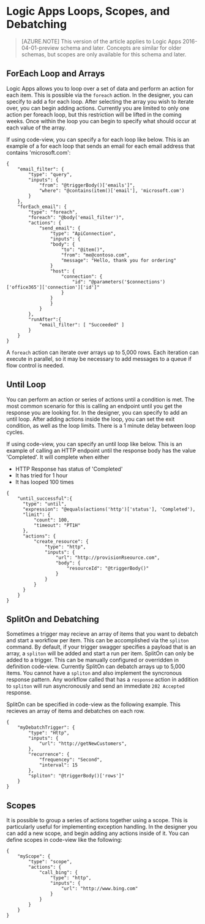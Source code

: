 <properties
   pageTitle="Logic Apps Loops, Scopes, and Debatching | Microsoft Azure"
   description="Logic App loop, scope, and debatching concepts"
   services="logic-apps"
   documentationCenter=".net,nodejs,java"
   authors="jeffhollan"
   manager="dwrede"
   editor=""/>

<tags
   ms.service="logic-apps"
   ms.devlang="multiple"
   ms.topic="article"
   ms.tgt_pltfrm="na"
   ms.workload="integration"
   ms.date="05/14/2016"
   ms.author="jehollan"/>
   
# Logic Apps Loops, Scopes, and Debatching
  
>[AZURE.NOTE] This version of the article applies to Logic Apps 2016-04-01-preview schema and later.  Concepts are similar for older schemas, but scopes are only available for this schema and later.
  
## ForEach Loop and Arrays
  
Logic Apps allows you to loop over a set of data and perform an action for each item.  This is possible via the `foreach` action.  In the designer, you can specify to add a for each loop.  After selecting the array you wish to iterate over, you can begin adding actions.  Currently you are limited to only one action per foreach loop, but this restriction will be lifted in the coming weeks.  Once within the loop you can begin to specify what should occur at each value of the array.

If using code-view, you can specify a for each loop like below.  This is an example of a for each loop that sends an email for each email address that contains 'microsoft.com':

```
{
    "email_filter": {
        "type": "query",
        "inputs": {
            "from": "@triggerBody()['emails']",
            "where": "@contains(item()['email'], 'microsoft.com')
        }
    },
    "forEach_email": {
        "type": "foreach",
        "foreach": "@body('email_filter')",
        "actions": {
            "send_email": {
                "type": "ApiConnection",
                "inputs": {
                "body": {
                    "to": "@item()",
                    "from": "me@contoso.com",
                    "message": "Hello, thank you for ordering"
                }
                "host": {
                    "connection": {
                        "id": "@parameters('$connections')['office365']['connection']['id']"
                    }
                }
                }
            }
        },
        "runAfter":{
            "email_filter": [ "Succeeded" ]
        }
    }
}
```
  
  A `foreach` action can iterate over arrays up to 5,000 rows.  Each iteration can execute in parallel, so it may be necessary to add messages to a queue if flow control is needed.
  
## Until Loop
  
  You can perform an action or series of actions until a condition is met.  The most common scenario for this is calling an endpoint until you get the response you are looking for.  In the designer, you can specify to add an until loop.  After adding actions inside the loop, you can set the exit condition, as well as the loop limits.  There is a 1 minute delay between loop cycles.
  
  If using code-view, you can specify an until loop like below.  This is an example of calling an HTTP endpoint until the response body has the value 'Completed'.  It will complete when either 
  
  * HTTP Response has status of 'Completed'
  * It has tried for 1 hour
  * It has looped 100 times
  
  ```
  {
      "until_successful":{
        "type": "until",
        "expression": "@equals(actions('http')['status'], 'Completed'),
        "limit": {
            "count": 100,
            "timeout": "PT1H"
        },
        "actions": {
            "create_resource": {
                "type": "http",
                "inputs": {
                    "url": "http://provisionRseource.com",
                    "body": {
                        "resourceId": "@triggerBody()"
                    }
                }
            }
        }
      }
  }
  ```
  
## SplitOn and Debatching

Sometimes a trigger may recieve an array of items that you want to debatch and start a workflow per item.  This can be accomplished via the `spliton` command.  By default, if your trigger swagger specifies a payload that is an array, a `spliton` will be added and start a run per item.  SplitOn can only be added to a trigger.  This can be manually configured or overridden in definition code-view.  Currently SplitOn can debatch arrays up to 5,000 items.  You cannot have a `spliton` and also implement the syncronous response pattern.  Any workflow called that has a `response` action in addition to `spliton` will run asyncronously and send an immediate `202 Accepted` response.  

SplitOn can be specified in code-view as the following example.  This recieves an array of items and debatches on each row.

```
{
    "myDebatchTrigger": {
        "type": "Http",
        "inputs": {
            "url": "http://getNewCustomers",
        },
        "recurrence": {
            "frequencey": "Second",
            "interval": 15
        },
        "spliton": "@triggerBody()['rows']"
    }
}
```

## Scopes

It is possible to group a series of actions together using a scope.  This is particularly useful for implementing exception handling.  In the designer you can add a new scope, and begin adding any actions inside of it.  You can define scopes in code-view like the following:


```
{
    "myScope": {
        "type": "scope",
        "actions": {
            "call_bing": {
                "type": "http",
                "inputs": {
                    "url": "http://www.bing.com"
                }
            }
        }
    }
}
```